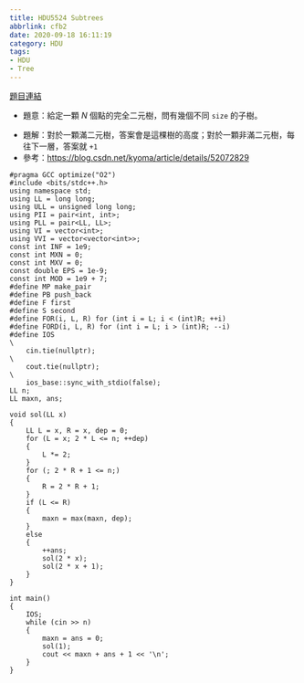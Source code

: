 ```yaml
---
title: HDU5524 Subtrees
abbrlink: cfb2
date: 2020-09-18 16:11:19
category: HDU
tags:
- HDU
- Tree
---
```

[題目連結](http://acm.hdu.edu.cn/showproblem.php?pid=5524)
* 題意：給定一顆 $N$ 個點的完全二元樹，問有幾個不同 `size` 的子樹。
<!-- more -->
* 題解：對於一顆滿二元樹，答案會是這棵樹的高度；對於一顆非滿二元樹，每往下一層，答案就 `+1`
* 參考：https://blog.csdn.net/kyoma/article/details/52072829
```cpp=
#pragma GCC optimize("O2")
#include <bits/stdc++.h>
using namespace std;
using LL = long long;
using ULL = unsigned long long;
using PII = pair<int, int>;
using PLL = pair<LL, LL>;
using VI = vector<int>;
using VVI = vector<vector<int>>;
const int INF = 1e9;
const int MXN = 0;
const int MXV = 0;
const double EPS = 1e-9;
const int MOD = 1e9 + 7;
#define MP make_pair
#define PB push_back
#define F first
#define S second
#define FOR(i, L, R) for (int i = L; i < (int)R; ++i)
#define FORD(i, L, R) for (int i = L; i > (int)R; --i)
#define IOS                                                                    \
    cin.tie(nullptr);                                                          \
    cout.tie(nullptr);                                                         \
    ios_base::sync_with_stdio(false);
LL n;
LL maxn, ans;

void sol(LL x)
{
    LL L = x, R = x, dep = 0;
    for (L = x; 2 * L <= n; ++dep)
    {
        L *= 2;
    }
    for (; 2 * R + 1 <= n;)
    {
        R = 2 * R + 1;
    }
    if (L <= R)
    {
        maxn = max(maxn, dep);
    }
    else
    {
        ++ans;
        sol(2 * x);
        sol(2 * x + 1);
    }
}

int main()
{
    IOS;
    while (cin >> n)
    {
        maxn = ans = 0;
        sol(1);
        cout << maxn + ans + 1 << '\n';
    }
}
```